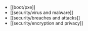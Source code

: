 - [[boot/pxe]]
- [[security/virus and malware]]
- [[security/breaches and attacks]]
- [[security/encryption and privacy]]